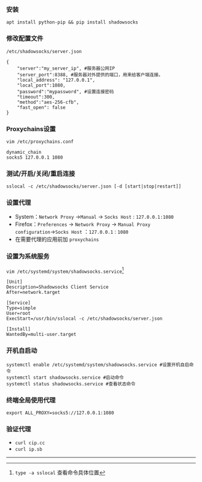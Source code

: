 ### 安装

`apt install python-pip && pip install shadowsocks`

### 修改配置文件

`/etc/shadowsocks/server.json`

```
{
    "server":"my_server_ip", #服务器公网IP
    "server_port":8388, #服务器对外提供的端口，用来给客户端连接。
    "local_address": "127.0.0.1",
    "local_port":1080,
    "password":"mypassword", #设置连接密码
    "timeout":300, 
    "method":"aes-256-cfb",
    "fast_open": false
}
```

### Proxychains设置

`vim /etc/proxychains.conf`

```
dynamic_chain
socks5 127.0.0.1 1080
```

### 测试/开启/关闭/重启连接

`sslocal -c /etc/shadowsocks/server.json [-d [start|stop|restart]]`

### 设置代理

- System：`Network Proxy` →`Manual` → `Socks Host` : `127.0.0.1:1080`
- Firefox：`Preferences` → `Network Proxy` → `Manual Proxy configuration`→`Socks Host` ：`127.0.0.1：1080`
- 在需要代理的应用前加 `proxychains`

### 设置为系统服务

`vim /etc/systemd/system/shadowsocks.service`[^1]

```
[Unit]
Description=Shadowsocks Client Service
After=network.target

[Service]
Type=simple
User=root
ExecStart=/usr/bin/sslocal -c /etc/shadowsocks/server.json

[Install]
WantedBy=multi-user.target
```

### 开机自启动

```
systemctl enable /etc/systemd/system/shadowsocks.service #设置开机自启命令
systemctl start shadowsocks.service #启动命令
systemctl status shadowsocks.service #查看状态命令
```

### 终端全局使用代理

`export ALL_PROXY=socks5://127.0.0.1:1080`

### 验证代理

- `curl cip.cc`
- `curl ip.sb`



---

[^1]: `type -a sslocal` 查看命令具体位置